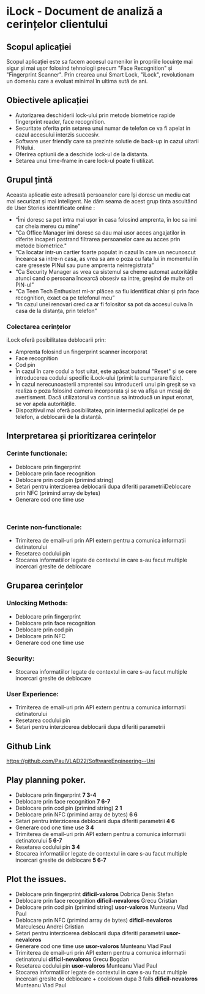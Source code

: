 # iLock - Document de analiză a cerințelor clientului

## Scopul aplicației

Scopul aplicației este sa facem accesul oamenilor în propriile locuințe mai sigur și mai ușor folosind tehnologii precum "Face Recognition" și "Fingerprint Scanner". Prin crearea unui Smart Lock, "iLock", revolutionam un domeniu care a evoluat minimal în ultima sută de ani.

## Obiectivele aplicației
<ul>
  <li>Autorizarea deschiderii lock-ului prin metode biometrice rapide fingerprint reader, face recognition.</li>
  <li>Securitate oferita prin setarea unui numar de telefon ce va fi apelat in cazul accesului interzis succesiv.</li>
  <li>Software user friendly care sa prezinte solutie de back-up in cazul uitarii PINului.</li>
  <li>Oferirea optiunii de a deschide lock-ul de la distanta.</li>
  <li>Setarea unui time-frame in care lock-ul poate fi utilizat.</li>
</ul>

## Grupul țintă

Aceasta aplicatie este adresată persoanelor care își doresc un mediu cat mai securizat și mai inteligent. Ne dăm seama de acest grup tinta ascultând de User Stories identificate online : 
<ul>
  <li>“Îmi doresc sa pot intra mai ușor în casa folosind amprenta, în loc sa imi car cheia mereu cu mine”</li>
  <li>"Ca Office Manager imi doresc sa dau mai usor acces angajatilor in diferite incaperi pastrand filtrarea persoanelor care au acces prin metode biometrice."</li>
  <li>“Ca locatar intr-un cartier foarte populat  in cazul în care un necunoscut încearca sa intre-n casa, as vrea sa am o poza cu fata lui în momentul în care greseste PINul sau pune amprenta neinregistrata”</li>
  <li>“Ca Security Manager as vrea ca sistemul sa cheme automat autoritățile atunci cand o persoana încearcă obsesiv sa intre, greșind de multe ori PIN-ul”</li>
  <li>“Ca Teen Tech Enthusiast mi-ar plăcea sa fiu identificat chiar și prin face recognition, exact ca pe telefonul meu”</li>
  <li>“In cazul unei renovari cred ca ar fi folositor sa pot da accesul cuiva în casa de la distanța, prin telefon”</li>
</ul>

### Colectarea cerințelor

iLock oferă posibilitatea deblocarii prin:
<ul>
  <li>Amprenta folosind un fingerprint scanner încorporat</li>
  <li>Face recognition</li>
  <li>Cod pin</li>
  <li>În cazul în care codul a fost uitat, este apăsat butonul "Reset" și se cere introducerea codului specific iLock-ului (primit la cumparare fizic).</li>
  <li>În cazul nerecunoasterii amprentei sau introducerii unui pin greșit se va realiza o poza folosind camera incorporata și se va afișa un mesaj de avertisment. Dacă utilizatorul va continua sa introducă un input eronat, se vor apela autoritățile.</li>
  <li>Dispozitivul mai oferă posibilitatea, prin intermediul aplicației de pe telefon, a deblocarii de la distanță.</li>
</ul>



## Interpretarea și prioritizarea cerințelor  

### Cerinte functionale:
<ul>
  <li>Deblocare prin fingerprint</li>
  <li>Deblocare prin face recognition </li>
  <li>Deblocare prin cod pin (primind string)</li>
  <li>Setari pentru interzicerea deblocarii dupa diferiti parametriiDeblocare prin NFC (primind array de bytes)</li>
  <li>Generare cod one time use</li>
</ul>
<br/>

### Cerinte non-functionale:
<ul>
  <li>Trimiterea de email-uri prin API extern pentru a comunica informatii detinatorului</li>
  <li>Resetarea codului pin</li>
  <li>Stocarea informatiilor legate de contextul in care s-au facut multiple incercari gresite de deblocare</li>
</ul>
 
 
## Gruparea cerințelor 

### Unlocking Methods:
<ul>
  <li>Deblocare prin fingerprint</li>
  <li>Deblocare prin face recognition</li>
  <li>Deblocare prin cod pin</li>
  <li>Deblocare prin NFC</li>
  <li>Generare cod one time use</li>
</ul>

### Security:
<ul>
  <li>Stocarea informatiilor legate de contextul in care s-au facut multiple incercari gresite de deblocare</li>
</ul>
 
### User Experience:
<ul>
  <li>Trimiterea de email-uri prin API extern pentru a comunica informatii detinatorului</li>
  <li>Resetarea codului pin</li>
  <li>Setari pentru interzicerea deblocarii dupa diferiti parametrii</li>
</ul>

## Github Link 
https://github.com/PaulVLAD22/SoftwareEngineering--Uni 

## Play planning poker.

<ul>
  <li>Deblocare prin fingerprint <b>7  3-4</b></li>
  <li>Deblocare prin face recognition <b>7 6-7</b></li>
  <li>Deblocare prin cod pin (primind string) <b>2 1</b></li>
  <li>Deblocare prin NFC (primind array de bytes) <b>6 6</b></li>
  <li>Setari pentru interzicerea deblocarii dupa diferiti parametrii <b>4 6</b></li>
  <li>Generare cod one time use <b>3 4</b></li>
  <li>Trimiterea de email-uri prin API extern pentru a comunica informatii detinatorului <b>5 6-7</b></li>
  <li>Resetarea codului pin <b>3 4</b></li>
  <li>Stocarea informatiilor legate de contextul in care s-au facut multiple incercari gresite de deblocare <b>5 6-7</b></li>
</ul>
 
## Plot the issues.  
<ul>
  <li> Deblocare prin fingerprint <b>dificil-valoros</b> Dobrica Denis Stefan</li> 
  <li> Deblocare prin face recognition	<b>dificil-nevaloros</b> Grecu Cristian</li> 
  <li> Deblocare prin cod pin (primind string) <b>usor-valoros</b> Munteanu Vlad Paul</li>
  <li> Deblocare prin NFC (primind array de bytes) 	<b>dificil-nevaloros</b> Marculescu Andrei Cristian</li>
  <li> Setari pentru interzicerea deblocarii dupa diferiti parametrii <b>usor-nevaloros</b></li>
  <li> Generare cod one time use <b>usor-valoros</b> Munteanu Vlad Paul</li>
  <li> Trimiterea de email-uri prin API extern pentru a comunica informatii detinatorului <b>dificil-nevaloros</b> Grecu Bogdan</li>
  <li> Resetarea codului pin <b>usor-valoros</b> Munteanu Vlad Paul</li>
  <li>Stocarea informatiilor legate de contextul in care s-au facut multiple incercari gresite de deblocare + cooldown dupa 3 fails <b>dificil-nevaloros </b> Munteanu Vlad Paul</li>
</ul>
